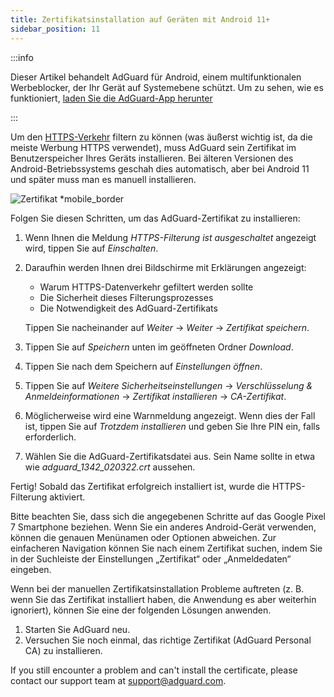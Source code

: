```yaml
---
title: Zertifikatsinstallation auf Geräten mit Android 11+
sidebar_position: 11
---
```


:::info

Dieser Artikel behandelt AdGuard für Android, einem multifunktionalen Werbeblocker, der Ihr Gerät auf Systemebene schützt. Um zu sehen, wie es funktioniert, [laden Sie die AdGuard-App herunter](https://agrd.io/download-kb-adblock)

:::

Um den [HTTPS-Verkehr](/general/https-filtering/what-is-https-filtering.md) filtern zu können (was äußerst wichtig ist, da die meiste Werbung HTTPS verwendet), muss AdGuard sein Zertifikat im Benutzerspeicher Ihres Geräts installieren. Bei älteren Versionen des Android-Betriebssystems geschah dies automatisch, aber bei Android 11 und später muss man es manuell installieren.

![Zertifikat *mobile_border](https://cdn.adtidy.org/content/kb/ad_blocker/android/solving_problems/manual-certificate/g.gif)

Folgen Sie diesen Schritten, um das AdGuard-Zertifikat zu installieren:

1. Wenn Ihnen die Meldung *HTTPS-Filterung ist ausgeschaltet* angezeigt wird, tippen Sie auf *Einschalten*.

1. Daraufhin werden Ihnen drei Bildschirme mit Erklärungen angezeigt:
    - Warum HTTPS-Datenverkehr gefiltert werden sollte
    - Die Sicherheit dieses Filterungsprozesses
    - Die Notwendigkeit des AdGuard-Zertifikats

    Tippen Sie nacheinander auf *Weiter* → *Weiter* → *Zertifikat speichern*.

1. Tippen Sie auf *Speichern* unten im geöffneten Ordner *Download*.

1. Tippen Sie nach dem Speichern auf *Einstellungen öffnen*.

1. Tippen Sie auf *Weitere Sicherheitseinstellungen* → *Verschlüsselung & Anmeldeinformationen* → *Zertifikat installieren* → *CA-Zertifikat*.

1. Möglicherweise wird eine Warnmeldung angezeigt. Wenn dies der Fall ist, tippen Sie auf *Trotzdem installieren* und geben Sie Ihre PIN ein, falls erforderlich.

1. Wählen Sie die AdGuard-Zertifikatsdatei aus. Sein Name sollte in etwa wie *adguard_1342_020322.crt* aussehen.

Fertig! Sobald das Zertifikat erfolgreich installiert ist, wurde die HTTPS-Filterung aktiviert.

Bitte beachten Sie, dass sich die angegebenen Schritte auf das Google Pixel 7 Smartphone beziehen. Wenn Sie ein anderes Android-Gerät verwenden, können die genauen Menünamen oder Optionen abweichen. Zur einfacheren Navigation können Sie nach einem Zertifikat suchen, indem Sie in der Suchleiste der Einstellungen „Zertifikat“ oder „Anmeldedaten“ eingeben.

Wenn bei der manuellen Zertifikatsinstallation Probleme auftreten (z. B. wenn Sie das Zertifikat installiert haben, die Anwendung es aber weiterhin ignoriert), können Sie eine der folgenden Lösungen anwenden.

1. Starten Sie AdGuard neu.
2. Versuchen Sie noch einmal, das richtige Zertifikat (AdGuard Personal CA) zu installieren.

If you still encounter a problem and can't install the certificate, please contact our support team at <support@adguard.com>.
